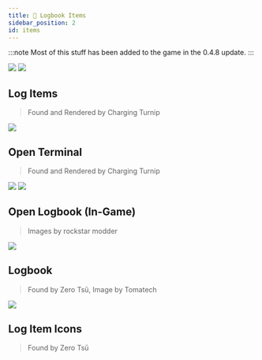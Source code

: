 ```yaml
---
title: 📼 Logbook Items
sidebar_position: 2
id: items
---
```


:::note
Most of this stuff has been added to the game in the 0.4.8 update.
:::

![](/images/logfiles/image.png)
![](/images/logfiles/audio.png)

## Log Items
> Found and Rendered by Charging Turnip

![](/images/other/openterminal.png)

## Open Terminal
> Found and Rendered by Charging Turnip

![](/images/logbook/open-ingame-1.png)
![](/images/logbook/open-ingame-2.png)

## Open Logbook (In-Game)
> Images by rockstar modder

![](/images/logbook/render.png)

## Logbook
> Found by Zero Tsū, Image by Tomatech

![](/images/logbook/icons.png)

## Log Item Icons
> Found by Zero Tsū